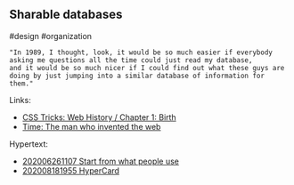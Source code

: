 ## Sharable databases

#design #organization

```
"In 1989, I thought, look, it would be so much easier if everybody asking me questions all the time could just read my database,
and it would be so much nicer if I could find out what these guys are doing by just jumping into a similar database of information for them."
```

Links: 
- [CSS Tricks: Web History / Chapter 1: Birth](https://css-tricks.com/chapter-1-birth/)
- [Time: The man who invented the web](http://content.time.com/time/magazine/article/0,9171,137689,00.html)

Hypertext:
- [202006261107 Start from what people use](https://github.com/AJuliette/zettelkasten/blob/master/notes/202006261107-start-from-what-people-use.md)
- [202008181955 HyperCard](https://github.com/AJuliette/zettelkasten/blob/master/notes/202008181955-hypercard.md)
